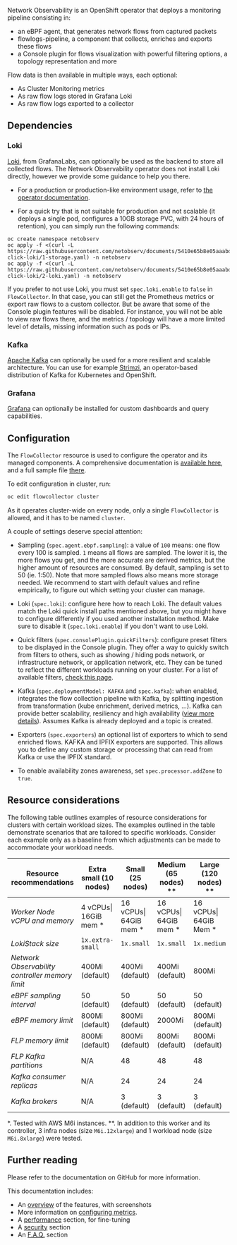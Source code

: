 Network Observability is an OpenShift operator that deploys a monitoring pipeline consisting in:
- an eBPF agent, that generates network flows from captured packets
- flowlogs-pipeline, a component that collects, enriches and exports these flows
- a Console plugin for flows visualization with powerful filtering options, a topology representation and more

Flow data is then available in multiple ways, each optional:

- As Cluster Monitoring metrics
- As raw flow logs stored in Grafana Loki
- As raw flow logs exported to a collector

## Dependencies

### Loki

[Loki](https://grafana.com/oss/loki/), from GrafanaLabs, can optionally be used as the backend to store all collected flows. The Network Observability operator does not install Loki directly, however we provide some guidance to help you there.

- For a production or production-like environment usage, refer to [the operator documentation](https://docs.redhat.com/en/documentation/openshift_container_platform/latest/html/network_observability/installing-network-observability-operators).

- For a quick try that is not suitable for production and not scalable (it deploys a single pod, configures a 10GB storage PVC, with 24 hours of retention), you can simply run the following commands:

```
oc create namespace netobserv
oc apply -f <(curl -L https://raw.githubusercontent.com/netobserv/documents/5410e65b8e05aaabd1244a9524cfedd8ac8c56b5/examples/zero-click-loki/1-storage.yaml) -n netobserv
oc apply -f <(curl -L https://raw.githubusercontent.com/netobserv/documents/5410e65b8e05aaabd1244a9524cfedd8ac8c56b5/examples/zero-click-loki/2-loki.yaml) -n netobserv
```

If you prefer to not use Loki, you must set `spec.loki.enable` to `false` in `FlowCollector`.
In that case, you can still get the Prometheus metrics or export raw flows to a custom collector. But be aware that some of the Console plugin features will be disabled. For instance, you will not be able to view raw flows there, and the metrics / topology will have a more limited level of details, missing information such as pods or IPs.

### Kafka

[Apache Kafka](https://kafka.apache.org/) can optionally be used for a more resilient and scalable architecture. You can use for example [Strimzi](https://strimzi.io/), an operator-based distribution of Kafka for Kubernetes and OpenShift.

### Grafana

[Grafana](https://grafana.com/oss/grafana/) can optionally be installed for custom dashboards and query capabilities.

## Configuration

The `FlowCollector` resource is used to configure the operator and its managed components. A comprehensive documentation is [available here](https://github.com/netobserv/network-observability-operator/blob/1.9.2-community/docs/FlowCollector.md), and a full sample file [there](https://github.com/netobserv/network-observability-operator/blob/1.9.2-community/config/samples/flows_v1beta2_flowcollector.yaml).

To edit configuration in cluster, run:

```bash
oc edit flowcollector cluster
```

As it operates cluster-wide on every node, only a single `FlowCollector` is allowed, and it has to be named `cluster`.

A couple of settings deserve special attention:

- Sampling (`spec.agent.ebpf.sampling`): a value of `100` means: one flow every 100 is sampled. `1` means all flows are sampled. The lower it is, the more flows you get, and the more accurate are derived metrics, but the higher amount of resources are consumed. By default, sampling is set to 50 (ie. 1:50). Note that more sampled flows also means more storage needed. We recommend to start with default values and refine empirically, to figure out which setting your cluster can manage.

- Loki (`spec.loki`): configure here how to reach Loki. The default values match the Loki quick install paths mentioned above, but you might have to configure differently if you used another installation method. Make sure to disable it (`spec.loki.enable`) if you don't want to use Loki.

- Quick filters (`spec.consolePlugin.quickFilters`): configure preset filters to be displayed in the Console plugin. They offer a way to quickly switch from filters to others, such as showing / hiding pods network, or infrastructure network, or application network, etc. They can be tuned to reflect the different workloads running on your cluster. For a list of available filters, [check this page](https://github.com/netobserv/network-observability-operator/blob/1.9.2-community/docs/QuickFilters.md).

- Kafka (`spec.deploymentModel: KAFKA` and `spec.kafka`): when enabled, integrates the flow collection pipeline with Kafka, by splitting ingestion from transformation (kube enrichment, derived metrics, ...). Kafka can provide better scalability, resiliency and high availability ([view more details](https://www.redhat.com/en/topics/integration/what-is-apache-kafka)). Assumes Kafka is already deployed and a topic is created.

- Exporters (`spec.exporters`) an optional list of exporters to which to send enriched flows. KAFKA and IPFIX exporters are supported. This allows you to define any custom storage or processing that can read from Kafka or use the IPFIX standard.

- To enable availability zones awareness, set `spec.processor.addZone` to `true`.

## Resource considerations

The following table outlines examples of resource considerations for clusters with certain workload sizes.
The examples outlined in the table demonstrate scenarios that are tailored to specific workloads. Consider each example only as a baseline from which adjustments can be made to accommodate your workload needs.


| Resource recommendations                        | Extra small (10 nodes) | Small (25 nodes)       | Medium (65 nodes) **    | Large (120 nodes) **          |
| ----------------------------------------------- | ---------------------- | ---------------------- | ----------------------- | ----------------------------- |
| *Worker Node vCPU and memory*                   | 4 vCPUs\| 16GiB mem *  | 16 vCPUs\| 64GiB mem * | 16 vCPUs\| 64GiB mem  * |16 vCPUs\| 64GiB Mem *         |
| *LokiStack size*                                | `1x.extra-small`       | `1x.small`             | `1x.small`              | `1x.medium`                   |
| *Network Observability controller memory limit* | 400Mi (default)        | 400Mi (default)        | 400Mi (default)         | 800Mi                         |
| *eBPF sampling interval*                        | 50 (default)           | 50 (default)           | 50 (default)            | 50 (default)                  |
| *eBPF memory limit*                             | 800Mi (default)        | 800Mi (default)        | 2000Mi                  | 800Mi (default)               |
| *FLP memory limit*                              | 800Mi (default)        | 800Mi (default)        | 800Mi (default)         | 800Mi (default)               |
| *FLP Kafka partitions*                          | N/A                    | 48                     | 48                      | 48                            |
| *Kafka consumer replicas*                       | N/A                    | 24                     | 24                      | 24                            |
| *Kafka brokers*                                 | N/A                    | 3 (default)            | 3 (default)             | 3 (default)                   |

*. Tested with AWS M6i instances.
**. In addition to this worker and its controller, 3 infra nodes (size `M6i.12xlarge`) and 1 workload node (size `M6i.8xlarge`) were tested.

## Further reading

Please refer to the documentation on GitHub for more information.

This documentation includes:

- An [overview](https://github.com/netobserv/network-observability-operator#openshift-console) of the features, with screenshots
- More information on [configuring metrics](https://github.com/netobserv/network-observability-operator/blob/1.9.2-community/docs/Metrics.md).
- A [performance](https://github.com/netobserv/network-observability-operator#performance-fine-tuning) section, for fine-tuning
- A [security](https://github.com/netobserv/network-observability-operator#securing-data-and-communications) section
- An [F.A.Q.](https://github.com/netobserv/network-observability-operator#faq--troubleshooting) section
